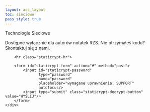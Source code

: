 ```yaml
---
layout: acc_layout
toc: sieciowe
pass_style: true
---
```


<div class="staticrypt-page" id="str">
	<div class="staticrypt-form">
		<div class="staticrypt-instructions">
			<p class="staticrypt-title">Technologie Sieciowe</p>
			<p>Dostępne wyłącznie dla autorów notatek RZS. Nie otrzymałeś kodu? Skontaktuj się z nami.</p>
			<p></p>
		</div>

		<hr class="staticrypt-hr">

		<form id="staticrypt-form" action="#" method="post">
			<input id="staticrypt-password"
				   type="password"
				   name="password"
				   placeholder="wymagane uprawnienia: SUPPORT"
				   autofocus/>
			<input type="submit" class="staticrypt-decrypt-button" value="WYŚLIJ"/>
		</form>
	</div>
</div>



<script src="https://cdnjs.cloudflare.com/ajax/libs/crypto-js/3.1.9-1/crypto-js.min.js" integrity="sha384-lp4k1VRKPU9eBnPePjnJ9M2RF3i7PC30gXs70+elCVfgwLwx1tv5+ctxdtwxqZa7" crossorigin="anonymous"></script>

<script>
    var crypt;
    
    window.onload = function(){
        var client = new XMLHttpRequest();
        client.open('GET', 'encrypted.txt');
        client.onreadystatechange = function() {
            crypt = client.responseText;
        }
        client.send();
    };
 
 
    document.getElementById('staticrypt-form').addEventListener('submit', function(e) {
        e.preventDefault();

        var passphrase = document.getElementById('staticrypt-password').value,
            encryptedMsg = crypt.split('\r')[0].split('\n')[0],
            encryptedHMAC = encryptedMsg.substring(0, 64),
            encryptedHTML = encryptedMsg.substring(64),
            decryptedHMAC = CryptoJS.HmacSHA256(encryptedHTML, CryptoJS.SHA256(passphrase).toString()).toString();     
		
        if (decryptedHMAC !== encryptedHMAC) {
            alert('O przepraszam, to nie to hasło!');
            return;
        }

        var plainHTML = CryptoJS.AES.decrypt(encryptedHTML, passphrase).toString(CryptoJS.enc.Utf8);

        document.getElementById('str').innerHTML = plainHTML;
    });
</script>
